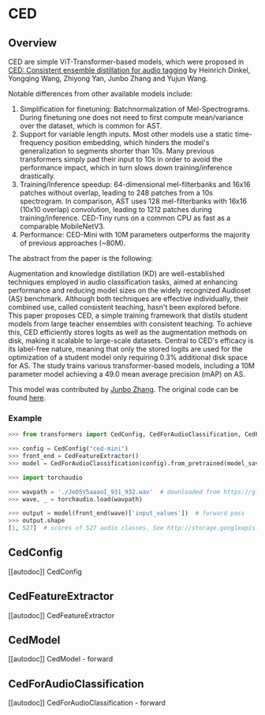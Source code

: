<!--Copyright 2023 The HuggingFace Team. All rights reserved.

Licensed under the Apache License, Version 2.0 (the "License"); you may not use this file except in compliance with
the License. You may obtain a copy of the License at

http://www.apache.org/licenses/LICENSE-2.0

Unless required by applicable law or agreed to in writing, software distributed under the License is distributed on
an "AS IS" BASIS, WITHOUT WARRANTIES OR CONDITIONS OF ANY KIND, either express or implied. See the License for the
specific language governing permissions and limitations under the License.

⚠️ Note that this file is in Markdown but contain specific syntax for our doc-builder (similar to MDX) that may not be
rendered properly in your Markdown viewer.

-->

# CED

## Overview

CED are simple ViT-Transformer-based models, which were proposed in [CED: Consistent ensemble distillation for audio tagging](https://arxiv.org/abs/2308.11957) by Heinrich Dinkel, Yongqing Wang, Zhiyong Yan, Junbo Zhang and Yujun Wang.

Notable differences from other available models include:
1. Simplification for finetuning: Batchnormalization of Mel-Spectrograms. During finetuning one does not need to first compute mean/variance over the dataset, which is common for AST.
1. Support for variable length inputs. Most other models use a static time-frequency position embedding, which hinders the model's generalization to segments shorter than 10s. Many previous transformers simply pad their input to 10s in order to avoid the performance impact, which in turn slows down training/inference drastically.
1. Training/Inference speedup: 64-dimensional mel-filterbanks and 16x16 patches without overlap, leading to 248 patches from a 10s spectrogram. In comparison, AST uses 128 mel-filterbanks with 16x16 (10x10 overlap) convolution, leading to 1212 patches during training/inference. CED-Tiny runs on a common CPU as fast as a comparable MobileNetV3.
1. Performance: CED-Mini with 10M parameters outperforms the majority of previous approaches (~80M).

The abstract from the paper is the following:

Augmentation and knowledge distillation (KD) are well-established techniques employed in audio classification tasks, aimed at enhancing performance and reducing model sizes on the widely recognized Audioset (AS) benchmark. Although both techniques are effective individually, their combined use, called consistent teaching, hasn't been explored before. This paper proposes CED, a simple training framework that distils student models from large teacher ensembles with consistent teaching. To achieve this, CED efficiently stores logits as well as the augmentation methods on disk, making it scalable to large-scale datasets. Central to CED's efficacy is its label-free nature, meaning that only the stored logits are used for the optimization of a student model only requiring 0.3\% additional disk space for AS. The study trains various transformer-based models, including a 10M parameter model achieving a 49.0 mean average precision (mAP) on AS.

This model was contributed by [Junbo Zhang](https://huggingface.co/jimbozhang).
The original code can be found [here](https://github.com/RicherMans/CED).


### Example

```python
>>> from transformers import CedConfig, CedForAudioClassification, CedFeatureExtractor

>>> config = CedConfig("ced-mini")
>>> front_end = CedFeatureExtractor()
>>> model = CedForAudioClassification(config).from_pretrained(model_saved_path).eval()

>>> import torchaudio

>>> wavpath = './JeD5V5aaaoI_931_932.wav'  # downloaded from https://github.com/RicherMans/CED/raw/main/resources/JeD5V5aaaoI_931_932.wav 
>>> wave, _ = torchaudio.load(wavpath)

>>> output = model(front_end(wave)['input_values'])  # forward pass
>>> output.shape
[1, 527]  # scores of 527 audio classes. See http://storage.googleapis.com/us_audioset/youtube_corpus/v1/csv/class_labels_indices.csv
```


## CedConfig

[[autodoc]] CedConfig

## CedFeatureExtractor

[[autodoc]] CedFeatureExtractor

## CedModel

[[autodoc]] CedModel
    - forward

## CedForAudioClassification

[[autodoc]] CedForAudioClassification
    - forward